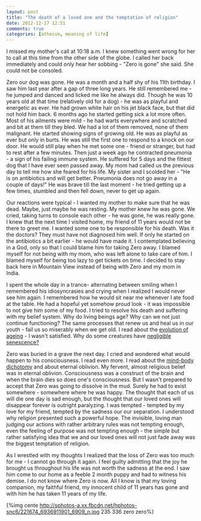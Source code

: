 ```yaml
---
layout: post
title: "The death of a loved one and the temptation of religion"
date: 2012-12-27 12:51
comments: true
categories: [atheism, meaning of life]
---
```

I missed my mother's call at 10:18 a.m. I knew something went wrong for her to call at this time from the other side of the globe. I called her back immediately and could only hear her sobbing - "Zero is gone" she said. She could not be consoled.

Zero our dog was gone. He was a month and a half shy of his 11th birthday. I saw him last year after a gap of three long years. He still remembered me - he jumped and danced and licked me like he always did. Though he was 10 years old at that time (relatively old for a dog) - he was as playful and energetic as ever. He had grown white hair on his jet black face, but that did not hold him back. 6 months ago he started getting sick a lot more often. Most of his ailments were mild - he had warts everywhere and scratched and bit at them till they bled. We had a lot of them removed, none of them malignant. He started showing signs of growing old. He was as playful as ever but only in burts. He was still the first one to respond to a knock on our door. He would still play when he met some one - friend or stranger, but had to rest after a few minutes. Then just a week ago he contracted pneumonia - a sign of his failing immune system. He suffered for 5 days and the fittest dog that I have ever seen passed away. My mom had called us the previous day to tell me how she feared for his life. My sister and I scolded her - "He is on antibiotics and will get better. Pneumonia does not go away in a couple of days!" He was brave till the last moment - he tried getting up a few times, stumbled and then fell down, never to get up again.
<!-- more -->

Our reactions were typical - I wanted my mother to make sure that he was dead. Maybe, just maybe he was resting. My mother knew he was gone. We cried, taking turns to console each other - he was gone, he was really gone. I knew that the next time I visited home, my friend of 11 years would not be there to greet me. I wanted some one to be responsible for his death. Was it the doctors? They must have not diagnosed him well. If only he started on the antibiotics a bit earlier - he would have made it. I contemplated believing in a God, only so that I could blame him for taking Zero away. I blamed myself for not being with my mom, who was left alone to take care of him. I blamed myself for being too lazy to get tickets on time. I decided to stay back here in Mountain View instead of being with Zero and my mom in India.

I spent the whole day in a trance- alternating between smiling when I remembered his idiosyncrasies and crying when I realized I would never see him again. I remembered how he would sit near me whenever I ate food at the table. He had a hopeful yet somehow proud look - it was impossible to not give him some of my food. I tried to resolve his death and suffering with my belief system. Why do living beings age? Why can we not just continue functioning? The same processes that renew us and heal us in our youth - fail us so miserably when we get old. I read about the [evolution of ageing](http://en.wikipedia.org/wiki/Evolution_of_ageing) - I wasn't satisfied. Why do some creatures have [negligible senescence?](http://en.wikipedia.org/wiki/Negligible_senescence)

Zero was buried in a grave the next day. I cried and wondered what would happen to his consciousness. I read even more. I read about the [mind-body dichotomy](http://en.wikipedia.org/wiki/Mind-body_problem) and about eternal oblivion. My fervent, almost religious belief was in eternal oblivion. Consciousness was a construct of the brain and when the brain dies so does one's consciousness. But I wasn't prepared to accept that Zero was going to dissolve in the mud. Surely he had to exist somewhere - somewhere where he was happy. The thought that each of us will die one day is sad enough, but the thought that our loved ones will disappear forever is outright paralyzing. I was tempted - tempted by my love for my friend, tempted by the sadness our our separation. I understood why religion presented such a powerful hope. The invisible, loving man judging our actions with rather arbitrary rules was not tempting enough, even the feeling of purpose was not tempting enough - the simple but rather satisfying idea that we and our loved ones will not just fade away was the biggest temptation of religion.

As I wrestled with my thoughts I realized that the loss of Zero was too much for me - I cannot go through it again. I feel guilty admitting that the joy he brought	 us throughout his life was not worth the sadness at the end. I saw him come to our home as a feeble 2 month puppy and had to witness his demise. I do not know where Zero is now. All I know is that my loving companion, my faithful friend, my innocent child of 11 years has gone and with him he has taken 11 years of my life.

{%img cente http://sphotos-a.xx.fbcdn.net/hphotos-snc6/221674_6936911901_6909_n.jpg 235 336 zero zero%}